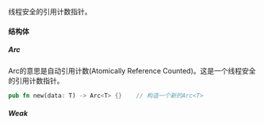 线程安全的引用计数指针。

#### 结构体

##### Arc

Arc的意思是自动引用计数(Atomically Reference Counted)。这是一个线程安全的引用计数指针。

```rust
pub fn new(data: T) -> Arc<T> {}	// 构造一个新的Arc<T>
```



##### Weak